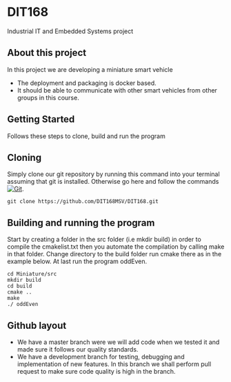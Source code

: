 # DIT168
Industrial IT and Embedded Systems project

## About this project

In this project we are developing a miniature smart vehicle
- The deployment and packaging  is docker based.
- It should be able to communicate with other smart vehicles from other groups in this course.

## Getting Started

Follows these steps to clone, build and run the program

## Cloning

Simply clone our git repository by running this command into your terminal assuming that git is installed.
Otherwise go here and follow the commands [![Git](https://git-scm.com/downloads)](https://git-scm.com/downloads).

```
git clone https://github.com/DIT168MSV/DIT168.git
```

## Building and running the program

Start by creating a folder in the src folder (i.e mkdir build) in order to compile the cmakelist.txt then you automate
the compilation by calling make in that folder. Change directory to the build folder run cmake there as in the example
below. At last run the program oddEven.

```
cd Miniature/src
mkdir build
cd build
cmake ..
make
./ oddEven
```

## Github layout

- We have a master branch were we will add code when we tested it and made sure it follows our quality standards.
- We have a development branch for testing, debugging and implementation of new features. In this branch we shall
perform pull request to make sure code quality is high in the branch.
